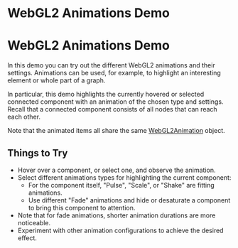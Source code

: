 <!--
 //////////////////////////////////////////////////////////////////////////////
 // @license
 // This file is part of yFiles for HTML 2.6.0.4.
 // Use is subject to license terms.
 //
 // Copyright (c) 2000-2024 by yWorks GmbH, Vor dem Kreuzberg 28,
 // 72070 Tuebingen, Germany. All rights reserved.
 //
 //////////////////////////////////////////////////////////////////////////////
-->
# WebGL2 Animations Demo

# WebGL2 Animations Demo

In this demo you can try out the different WebGL2 animations and their settings. Animations can be used, for example, to highlight an interesting element or whole part of a graph.

In particular, this demo highlights the currently hovered or selected connected component with an animation of the chosen type and settings. Recall that a connected component consists of all nodes that can reach each other.

Note that the animated items all share the same [WebGL2Animation](https://docs.yworks.com/yfileshtml/#/api/WebGL2Animation) object.

## Things to Try

- Hover over a component, or select one, and observe the animation.
- Select different animations types for highlighting the current component:
  - For the component itself, "Pulse", "Scale", or "Shake" are fitting animations.
  - Use different "Fade" animations and hide or desaturate a component to bring this component to attention.
- Note that for fade animations, shorter animation durations are more noticeable.
- Experiment with other animation configurations to achieve the desired effect.

